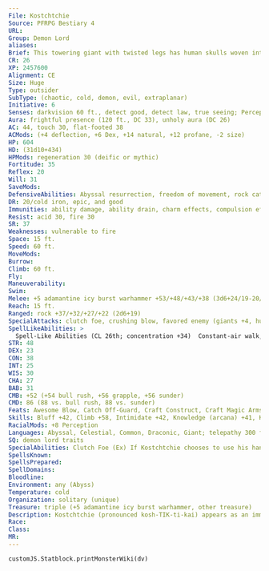 ```yaml
---
File: Kostchtchie
Source: PFRPG Bestiary 4
URL: 
Group: Demon Lord
aliases: 
Brief: This towering giant with twisted legs has human skulls woven into his beard and holds an immense warhammer.
CR: 26
XP: 2457600
Alignment: CE
Size: Huge
Type: outsider
SubType: (chaotic, cold, demon, evil, extraplanar)
Initiative: 6
Senses: darkvision 60 ft., detect good, detect law, true seeing; Perception +52
Aura: frightful presence (120 ft., DC 33), unholy aura (DC 26)
AC: 44, touch 30, flat-footed 38
ACMods: (+4 deflection, +6 Dex, +14 natural, +12 profane, -2 size)
HP: 604
HD: (31d10+434)
HPMods: regeneration 30 (deific or mythic)
Fortitude: 35
Reflex: 20
Will: 31
SaveMods: 
DefensiveAbilities: Abyssal resurrection, freedom of movement, rock catching
DR: 20/cold iron, epic, and good
Immunities: ability damage, ability drain, charm effects, compulsion effects, cold, death effects, electricity, energy drain, petrification, and poison
Resist: acid 30, fire 30
SR: 37
Weaknesses: vulnerable to fire
Space: 15 ft.
Speed: 60 ft.
MoveMods: 
Burrow: 
Climb: 60 ft.
Fly: 
Maneuverability: 
Swim: 
Melee: +5 adamantine icy burst warhammer +53/+48/+43/+38 (3d6+24/19-20/x3 plus 1d6 cold), slam +48 (1d8+19 plus grab)
Reach: 15 ft.
Ranged: rock +37/+32/+27/+22 (2d6+19)
SpecialAttacks: clutch foe, crushing blow, favored enemy (giants +4, humans +4, see below), powerful slam, rock throwing (600 ft.), vengeful strike
SpellLikeAbilities: >
  Spell-Like Abilities (CL 26th; concentration +34)  Constant-air walk, detect good, detect law, freedom of movement, true seeing, unholy aura (DC 26)  At Will-astral projection, blasphemy* (DC 25), cone of cold* (DC 23), desecrate*, enlarge person*, greater dispel magic, greater teleport, telekinesis* (DC 23), shapechange, unhallow, unholy blight* (DC 22)  3/day-polar ray*, power word stun*, summon demons, symbol of stunning (DC 25)  1/day-mass icy prisonUM (DC 27), polar midnightUM (DC 27), time stop*^[*: can use mythic version in their realm]
STR: 48
DEX: 23
CON: 38
INT: 25
WIS: 30
CHA: 27
BAB: 31
CMB: +52 (+54 bull rush, +56 grapple, +56 sunder)
CMD: 86 (88 vs. bull rush, 88 vs. sunder)
Feats: Awesome Blow, Catch Off-Guard, Craft Construct, Craft Magic Arms and Armor, Craft Wondrous Item, Critical Focus, Greater Sunder, Greater Vital Strike, Improved Bull Rush, Improved Critical (warhammer), Improved Sunder, Improved Vital Strike, Power Attack, Quick Draw, Staggering Critical, Vital Strike
Skills: Bluff +42, Climb +58, Intimidate +42, Knowledge (arcana) +41, Knowledge (engineering) +38, Knowledge (local) +41, Knowledge (planes) +41, Knowledge (religion) +38, Perception +52, Sense Motive +44, Spellcraft +41, Stealth +32, Use Magic Device +39
RacialMods: +8 Perception
Languages: Abyssal, Celestial, Common, Draconic, Giant; telepathy 300 ft.
SQ: demon lord traits
SpecialAbilities: Clutch Foe (Ex) If Kostchtchie chooses to use his hand to make a grapple check when he successfully slams and grabs a Medium or smaller opponent, he takes a -20 penalty on the grapple check. On following rounds, he can attempt to maintain his grapple on the creature as a swift action. If successful, he can constrict the creature for 1d8+28 points of damage, throw the creature (treat this as a bull rush), or use the creature as an improvised weapon. An opponent used as a weapon takes half as much damage as it deals to the creature it hits.  Crushing Blow (Su) Once per round, Kostchtchie may designate any attack with his warhammer to be a crushing blow. He must designate this attack before making the attack roll. If he hits, the blow ignores the target's hardness and damage reduction, and allows him to make a free trip attempt against the target. This trip attempt does not provoke an attack of opportunity, can target a foe of any size, and has no chance of causing Kostchtchie to fall prone if he fails. A creature struck by a crushing blow must attempt a DC 44 Fortitude save; success means the creature is staggered for 1 round, and failure means it is stunned for 1 round and staggered for 1d6 rounds afterward. The save DC is Strength-based. Favored Enemy (Su) Against female giants or female humans, Kostchtchie's favored enemy bonuses increase to +8. Once per day, he can declare any one creature as a favored enemy, but only if that creature has damaged, humiliated, or otherwise inconvenienced him at some point in the previous 24 hours. His favored enemy bonuses against that creature last 24 hours.  Powerful Slam (Ex) Kostchtchie's slam attack is considered a primary attack even when he uses a weapon in his other hand, and he always adds his full Strength bonus to damage dealt with his slam attack.  Vengeful Strike (Su) Once per round, Kostchtchie may make an attack of opportunity against any creature that strikes him in melee combat. This attack of opportunity has a critical threat range of 18-20. Against female targets, the vengeful strike is also a crushing blow.
SpellsKnown: 
SpellsPrepared: 
SpellDomains: 
Bloodline: 
Environment: any (Abyss)
Temperature: cold
Organization: solitary (unique)
Treasure: triple (+5 adamantine icy burst warhammer, other treasure)
Description: Kostchtchie (pronounced kosh-TIK-ti-kai) appears as an immense, deformed frost giant with twisted legs, tiny white eyes, and a thick matted beard into which are woven dozens of skulls-trophies of mortal kings and priests of rival faiths he has slain. Legends speak that each of these skulls is haunted by the ghost of its previous owner, and that he can commune with these spirits to seek their wisdom-although if the legends are true, it is more likely that Kostchtchie has little interest in anything but mockery and torment for these lost souls. Kostchtchie is never seen without his massive warhammer, an adamantine maul of such prodigious size that even the strongest frost giant would have trouble wielding it properly. Known also as the Deathless Frost, Kostchtchie dwells in an immense Abyssal fortress carved from the heart of a towering mountain in a frozen realm of jagged mountains and immense glaciers infested with manifold frozen horrors. Kostchtchie stands 30 feet tall. Kostchtchie was born of human parents, and became a murderer when his father forced him to kill his mother and sisters. Kostchtchie went one better and murdered his father as well. Later in life, after he had become a ferocious warlord well known for the slaying of dozens of giant chieftains, he confronted the Witch Queen Baba Yaga and tried to force her to grant him immortality-she agreed, but twisted his form, turned him into a hideous giant, and hid away the last fragment of his mortal soul in a magical torc. Kostchtchie fled to the Abyss to nurture his hatred and hide his shame, eventually finding a new purpose as a patron of frost giants despite his hatred of their kind. Kostchtchie longs for the recovery of the torc that contains the fragment of his soul, in the hope that its return might reverse his deformity without removing his immortality. In combat, Kostchtchie almost always uses Power Attack, taking a -8 penalty on all attack rolls but gaining a +16 bonus on damage rolls. The Deathless Frost is often accompanied by several frost giants, at least two of which are clerics. These clerics attend his every need, healing him in battle as best they can lest they forfeit their lives-or fall to some fate even more dire at the merciless hands of the Deathless Frost.  KOSTCHTCHIE'S CULT  Kostchtchie is worshiped by giants-primarily frost giants, although many ettins, hill giants, and ogres worship him as well. Some white dragons worship the Deathless Frost, and even certain barbaric human tribes in the frozen reaches of the world have been known to venerate him. He does not tolerate women in his cults, and never grants female clerics spells. He is served by half-fiend yetis, ice linnorms, remorhazes, and other cold-dwelling monsters of great size. Kostchtchie's unholy symbol is an ice-caked, rune-carved warhammer, and the warhammer is his favored weapon. He grants access to the domains of Chaos, Evil, Strength, and War, and access to the subdomains of Demon, Ferocity, Ice, and Tactics (although the Ice subdomain is normally not available without the Water domain, an exception is made in this case because of the demon lord's close association with cold).
Race: 
Class: 
MR: 
---
```

```dataviewjs
customJS.Statblock.printMonsterWiki(dv)
```
